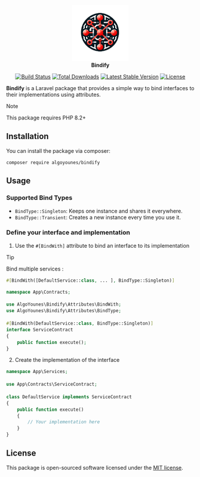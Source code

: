 <p align="center">
<img width="150" height="150" src="assets/logo.png" alt="Bindify Logo"/>
<br><b>Bindify</b>
</p>
<p align="center">
<a href="https://github.com/algoyounes/bindify/actions"><img src="https://github.com/algoyounes/bindify/actions/workflows/unit-tests.yml/badge.svg" alt="Build Status"></a>
<a href="https://packagist.org/packages/algoyounes/bindify"><img src="https://img.shields.io/packagist/dt/algoyounes/bindify" alt="Total Downloads"></a>
<a href="https://packagist.org/packages/algoyounes/bindify"><img src="https://img.shields.io/packagist/v/algoyounes/bindify" alt="Latest Stable Version"></a>
<a href="https://packagist.org/packages/algoyounes/bindify"><img src="https://img.shields.io/packagist/l/algoyounes/bindify" alt="License"></a>
</p>

**Bindify** is a Laravel package that provides a simple way to bind interfaces to their implementations using attributes.

> [!NOTE]
> This package requires PHP 8.2+

## Installation

You can install the package via composer:

```
composer require algoyounes/bindify
```

## Usage

### Supported Bind Types
- `BindType::Singleton`: Keeps one instance and shares it everywhere.
- `BindType::Transient`: Creates a new instance every time you use it.

### Define your interface and implementation

1. Use the `#[BindWith]` attribute to bind an interface to its implementation

> [!TIP]
> Bind multiple services :
> ```php
> #[BindWith([DefaultService::class, ... ], BindType::Singleton)]
> ```

```php
namespace App\Contracts;

use AlgoYounes\Bindify\Attributes\BindWith;
use AlgoYounes\Bindify\Attributes\BindType;

#[BindWith(DefaultService::class, BindType::Singleton)]
interface ServiceContract
{
    public function execute();
}
```

2. Create the implementation of the interface

```php
namespace App\Services;

use App\Contracts\ServiceContract;

class DefaultService implements ServiceContract
{
    public function execute()
    {
        // Your implementation here
    }
}
```

## License

This package is open-sourced software licensed under the [MIT license](LICENSE).
